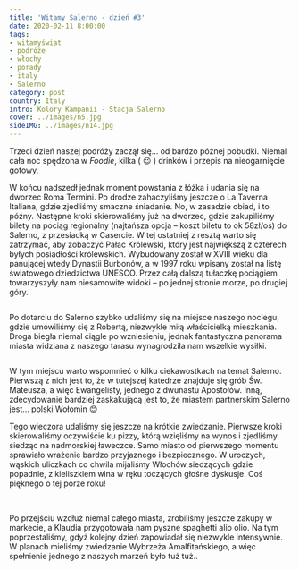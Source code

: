 ```yaml
---
title: 'Witamy Salerno - dzień #3'
date: 2020-02-11 8:00:00
tags:
- witamyświat
- podróże 
- włochy
- porady
- italy
- Salerno
category: post
country: Italy
intro: Kolory Kampanii - Stacja Salerno
cover: ../images/n5.jpg
sideIMG: ../images/n14.jpg
---
```

<p>
  Trzeci dzień naszej podróży zaczął się… od bardzo późnej pobudki. Niemal cała noc spędzona w <i>Foodie</i>, kilka ( 😉 ) drinków i przepis na nieogarnięcie gotowy.

  W końcu nadszedł jednak moment powstania z łóżka i udania się na dworzec Roma Termini. Po drodze zahaczyliśmy jeszcze o La Taverna Italiana, gdzie zjedliśmy smaczne śniadanie. No, w zasadzie obiad, i to późny. Następne kroki skierowaliśmy już na dworzec, gdzie zakupiliśmy bilety na pociąg regionalny (najtańsza opcja – koszt biletu to ok 58zł/os) do Salerno, z przesiadką w Casercie. W tej ostatniej z resztą warto się zatrzymać, aby zobaczyć Pałac Królewski, który jest największą z czterech byłych posiadłości królewskich. Wybudowany został w XVIII wieku dla panującej wtedy Dynastii Burbonów, a w 1997 roku wpisany został na listę światowego dziedzictwa UNESCO. Przez całą dalszą tułaczkę pociągiem towarzyszyły nam niesamowite widoki – po jednej stronie morze, po drugiej góry.
</p>

<div class='flex narrow'>
  <img class='box image0' src='../static/posts-images/n51.jpg' alt=''/>
</div>

<p>
  Po dotarciu do Salerno szybko udaliśmy się na miejsce naszego noclegu, gdzie umówiliśmy się z Robertą, niezwykle miłą właścicielką mieszkania. Droga biegła niemal ciągle po wzniesieniu, jednak fantastyczna panorama miasta widziana z naszego tarasu wynagrodziła nam wszelkie wysiłki.
</p>

<div class='flex narrow'>
  <img class='box image0' src='../static/posts-images/n52.jpg' alt=''/>
</div>

<p>
  W tym miejscu warto wspomnieć o kilku ciekawostkach na temat Salerno. Pierwszą z nich jest to, że w tutejszej katedrze znajduje się grób Św. Mateusza, a więc Ewangelisty, jednego z dwunastu Apostołów. Inną, zdecydowanie bardziej zaskakującą jest to, że miastem partnerskim Salerno jest… polski Wołomin 😊

  Tego wieczora udaliśmy się jeszcze na krótkie zwiedzanie. Pierwsze kroki skierowaliśmy oczywiście ku pizzy, którą wzięliśmy na wynos i zjedliśmy siedząc na nadmorskiej ławeczce. Samo miasto od pierwszego momentu sprawiało wrażenie bardzo przyjaznego i bezpiecznego. W uroczych, wąskich uliczkach co chwila mijaliśmy Włochów siedzących gdzie popadnie, z kieliszkiem wina w ręku toczących głośne dyskusje. Coś pięknego o tej porze roku!
</p>

<div class='flex narrow'>
  <img class='box image1' src='../static/posts-images/n53.jpg' alt=''/>
  <img class='box image1' src='../static/posts-images/n54.jpg' alt=''/>
  <img class='box image1' src='../static/posts-images/n55.jpg' alt=''/>
</div>

<p>
  Po przejściu wzdłuż niemal całego miasta, zrobiliśmy jeszcze zakupy w markecie, a Klaudia przygotowała nam pyszne spaghetti alio olio. Na tym poprzestaliśmy, gdyż kolejny dzień zapowiadał się niezwykle intensywnie. W planach mieliśmy zwiedzanie Wybrzeża Amalfitańskiego, a więc spełnienie jednego z naszych marzeń było tuż tuż..
</p>

<div class='flex'>
  <img class='box image0' src='../static/posts-images/n56.jpg' alt=''/>
</div>